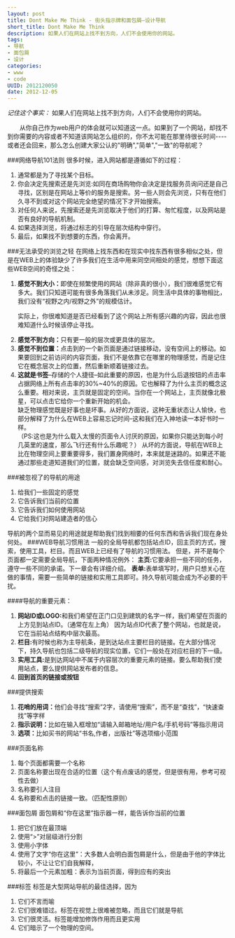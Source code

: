 ```yaml
--- 
layout: post
title: Dont Make Me Think - 街头指示牌和面包屑–设计导航
short_title: Dont Make Me Think 
description: 如果人们在网站上找不到方向，人们不会使用你的网站。
tags: 
- 导航
- 面包屑
- 设计
categories:
- www
- code
UUID: 2012120050
date: 2012-12-05
---
```


*记住这个事实：*
如果人们在网站上找不到方向，人们不会使用你的网站。

　　从你自己作为web用户的体会就可以知道这一点。如果到了一个网站，却找不到你需要的内容或者不知道该网站怎么组织的，你不太可能在那里待很长时间----或者还会回来，那么怎么创建大家公认的"明确","简单","一致"的导航呢？

###网络导航101法则
很多时候，进入网站都是遵循如下的过程：
<ol>
<li>通常都是为了寻找某个目标。</li>
<li>你会决定先搜索还是先浏览:如同在商场购物你会决定是找服务员询问还是自己寻找，区别是在网站上等价的服务是搜索。另一些人则会先浏览，只有在他们久寻不到或对这个网站完全绝望的情况下才开始搜索。</li>
<li>对任何人来说，先搜索还是先浏览取决于他们的打算、匆忙程度，以及网站是否有良好的导航机制。</li>
<li>如果选择浏览，将通过标志的引导在层次结构中穿行。</li>
<li>最后，如果找不到想要的东西，你会离开。</li>
</ol>
###无法承受的浏览之轻
在网络上找东西和在现实中找东西有很多相似之处，但是在WEB上的体验缺少了许多我们在生活中用来同空间相处的感觉，想想下面这些WEB空间的奇怪之处：
<ol>
<li><strong>感觉不到大小：</strong>即使在频繁使用的网站（除非真的很小），我们很难感觉它有多大。我们只知道可能有很多角落我们从未涉足。同生活中具体的事物相比，我们没有“视野之内/视野之外”的规模估计。

实际上，你很难知道是否已经看到了这个网站上所有感兴趣的内容，因此也很难知道什么时候该停止寻找。</li>
<li><strong>感觉不到方向：</strong>只有更一般的层次或更具体的层次。</li>
<li><strong>感觉不到位置：</strong>点击到的一个新页面是通过链接移动，没有空间上的移动。如果要回到之前访问的内容页面，我们不是依靠它在哪里的物理感觉，而是记住它在概念层次上的位置，然后重新顺着链接过去。</li>
<li><strong>这就是书签</strong>–存储的个人捷径–如此重要的原因，也是为什么后退按钮的点击率占据网络上所有点击率的30%~40%的原因。它也解释了为什么主页的概念这么重要。相对来说，主页就是固定的空间。当你在一个网站上，主页就像北极星，可以点击它给你一个重新开始的机会。
</li>
缺乏物理感觉既是好事也是坏事。从好的方面说，这种无重状态让人愉快，也部分解释了为什么在WEB上容易忘记时间–这和我们在入神地读一本好书时一样。<br>
（PS:这也是为什么载入太慢的页面令人讨厌的原因，如果你只能达到每小时几英里的速度，那么飞行还有什么乐趣呢？）
从坏的方面说，导航在WEB上比在物理空间上要重要得多，我们置身网络时，本来就是迷路的。如果还不能通过那些走道知道我们的位置，就会缺乏空间感，对浏览失去信任度和耐心。


</ol>
###被忽视了的导航的用途
<ol>
<li>给我们一些固定的感觉</li>
<li>它告诉我们当前的位置</li>
<li>它告诉我们如何使用网站</li>
<li>它给我们对网站建造者的信心</li>
</ol>

导航的两个显而易见的用途就是帮助我们找到相要的任何东西和告诉我们现在身处何处。
###WEB导航习惯用法
一般的全局导航都包括站点ID，回主页的方式，搜索，使用工具，栏目。而且WEB上已经有了导航的习惯用法。
但是，并不是每个页面都一定需要全局导航，下面两种情况例外：
<strong>主页:</strong>它要承担一些不同的任务，遵守一些不同的承诺。下一章会有详细介绍。
<strong>表单:</strong>表单填写时，用户只想关心在做的事情，需要一些简单的链接和实用工具即可。持久导航可能会成为不必要的干扰。

####导航的重要元素：
<ol>
<li><strong>网站ID或LOGO:</strong>和我们希望在正门口见到建筑的名字一样，我们希望在页面的上方见到站点ID。（通常在左上角）
因为站点ID代表了整个网站，也就是说，它在当前站点结构中层次最高。</li>
<li><strong>栏目:</strong>有时候也称为主导航条，是到达站点主要栏目的链接。在大部分情况下，持久导航也包括二级导航的现实位置，它们一般处在对应栏目的下一级。</li>
<li><strong>实用工具:</strong>是到达网站中不属于内容层次的重要元素的链接。要么帮助我们使用站点，要么提供网站发布者的信息。</li>
<li><strong>回到首页的链接或按钮</strong></li>
</ol>

###提供搜索
<ol>
<li><strong>花哨的用词：</strong>他们会寻找“搜索”2字，请使用“搜索”，而不是“查找”，“快速查找”等字样</li>
<li><strong>指示说明：</strong>比如在输入框增加“请输入邮箱地址/用户名/手机号码”等指示用词</li>
<li><strong>选项：</strong>比如买书的网站“书名,作者，出版社”等选项缩小范围</li>
 </ol>

###页面名称
<ol>
<li>每个页面都需要一个名称</li>
<li>页面名称要出现在合适的位置（这个有点废话的感觉，但是很有用，参考可视性去做）</li>
<li>名称要引人注目</li>
<li>名称要和点击的链接一致。（匹配性原则）</li>
</ol>

###面包屑
面包屑和“你在这里”指示器一样，能告诉你当前的位置
<ol>
<li>把它们放在最顶端</li>
<li>使用“>”对层级进行分割</li>
<li>使用小字体</li>
<li>使用了文字“你在这里”：大多数人会明白面包屑是什么，但是由于他的字体比较小，不让让它们自我解释，</li>
<li>将最后一个元素加粗：表示为当前页面，得到应有的突出</li>
</ol> 

 
###标签
标签是大型网站导航的最佳选择，因为
<ol>
<li>它们不言而喻</li>
<li>它们很难错过。标签在视觉上很难被忽略，而且它们就是导航</li>
<li>它们很灵活。标签能增加修饰作用而且更实用</li>
<li>它们暗示了一个物理的空间。</li>
</ol>
